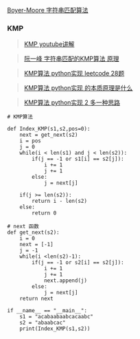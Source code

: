 [ Boyer-Moore 字符串匹配算法 ](https://www.cnblogs.com/gaochundong/p/boyer_moore_string_matching_algorithm.html)


### KMP

> [KMP youtube讲解](https://www.youtube.com/watch?v=GTJr8OvyEVQ)

> [阮一峰 字符串匹配的KMP算法 原理](http://www.ruanyifeng.com/blog/2013/05/Knuth%E2%80%93Morris%E2%80%93Pratt_algorithm.html)

> [KMP算法 python实现 leetcode 28题 ](https://github.com/apachecn/awesome-algorithm/blob/master/docs/Leetcode_Solutions/Python/0028._implement_strstr().md)

> [KMP算法 python实现 的本质原理是什么]()

> [KMP算法 python实现 2 多一种思路](https://www.cnblogs.com/zrdm/p/8590670.html)

```python3
# KMP算法
 
def Index_KMP(s1,s2,pos=0):
    next = get_next(s2)
    i = pos
    j = 0
    while(i < len(s1) and j < len(s2)):
        if(j == -1 or s1[i] == s2[j]):
            i += 1
            j += 1
        else:
            j = next[j]
 
    if(j >= len(s2)):
        return i - len(s2)
    else:
        return 0
        
# next 函数
def get_next(s2):
    i = 0
    next = [-1]
    j = -1
    while(i <len(s2)-1):
        if(j == -1 or s2[i] == s2[j]):
            i += 1
            j += 1
            next.append(j)
        else:
            j = next[j]
    return next
 
if __name__ == "__main__":
    s1 = "acabaabaabcacaabc"
    s2 = "abaabcac"
    print(Index_KMP(s1,s2))
```
